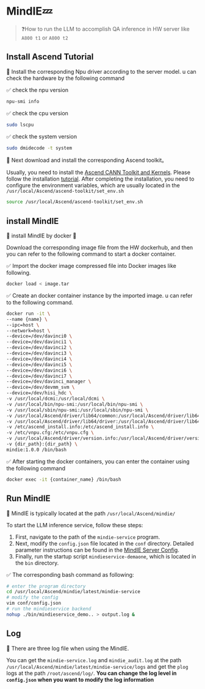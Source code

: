# MindIE:zzz:

> :question:How to run the LLM to accomplish QA inference in HW server like `A800 t1` or `A800 t2` 

## Install Ascend Tutorial

:pushpin: Install the corresponding Npu driver according to the server model. u can check the hardware by the following command

:white_check_mark: ​check the npu version

```bash
npu-smi info
```

:white_check_mark: ​check the cpu version

```bash
sudo lscpu
```

:white_check_mark: check the system version

```bash
sudo dmidecode -t system
```

:pushpin: Next download and install the corresponding Ascend toolkit。

Usually, you need to install the [Ascend CANN Toolkit and Kernels](https://www.hiascend.com/developer/download/community/result?module=cann). Please follow the installation [tutorial](https://www.hiascend.com/en/document). After completing the installation, you need to configure the environment variables, which are usually located in the `/usr/local/Ascend/ascend-toolkit/set_env.sh`

```bash
source /usr/local/Ascend/ascend-toolkit/set_env.sh
```

## install MindIE

:pushpin: install MindIE by docker :stars:

Download the corresponding image file from the HW dockerhub, and then you can refer to the following command to start a docker container.

:white_check_mark: Import the docker image compressed file into Docker images like following.

```bash
docker load < image.tar
```

:white_check_mark: Create an docker container instance by the imported image. u can refer to the following command.​

```bash
docker run -it \
--name {name} \
--ipc=host \
--network=host \
--device=/dev/davinci0 \
--device=/dev/davinci1 \
--device=/dev/davinci2 \
--device=/dev/davinci3 \
--device=/dev/davinci4 \
--device=/dev/davinci5 \
--device=/dev/davinci6 \
--device=/dev/davinci7 \
--device=/dev/davinci_manager \
--device=/dev/devmm_svm \
--device=/dev/hisi_hdc \
-v /usr/local/dcmi:/usr/local/dcmi \
-v /usr/local/bin/npu-smi:/usr/local/bin/npu-smi \
-v /usr/local/sbin/npu-smi:/usr/local/sbin/npu-smi \
-v /usr/local/Ascend/driver/lib64/common:/usr/local/Ascend/driver/lib64/common \
-v /usr/local/Ascend/driver/lib64/driver:/usr/local/Ascend/driver/lib64/driver \
-v /etc/ascend_install.info:/etc/ascend_install.info \
-v /etc/vnpu.cfg:/etc/vnpu.cfg \
-v /usr/local/Ascend/driver/version.info:/usr/local/Ascend/driver/version.info \
-v {dir_path}:{dir_path} \
mindie:1.0.0 /bin/bash
```

:white_check_mark: ​After starting the docker containers, you can enter the container using the following command

```bash
docker exec -it {container_name} /bin/bash
```

## Run MindIE

:pushpin: ​MindIE is typically located at the path `/usr/local/Ascend/mindie/`

To start the LLM inference service, follow these steps:

1. First, navigate to the path of the `mindie-service` program.
2. Next, modify the `config.json` file located in the `conf` directory. Detailed parameter instructions can be found in the [MindIE Server Config](https://www.hiascend.com/document/detail/zh/mindie/100/mindieservice/servicedev/mindie_service0285.html).
3. Finally, run the startup script `mindieservice-demaone`, which is located in the `bin` directory.

:white_check_mark: ​The corresponding bash command as following:

```bash
# enter the program directory
cd /usr/local/Ascend/mindie/latest/mindie-service
# modify the config
vim conf/config.json
# run the mindieservice backend
nohup ./bin/mindieservice_demo.. > output.log &
```

## Log

:pushpin: There are three log file when using the MindIE.​

You can get the `mindie-service.log` and `mindie_audit.log` at the path `/usr/local/Ascend/mindie/latest/mindie-service/logs` and get the `plog` logs at the path `/root/ascend/log/`. **You can change the log level in `config.json` when you want to modify the log information**

